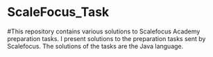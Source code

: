 # ScaleFocus_Task
#This repository contains various solutions to Scalefocus Academy preparation tasks.
I present solutions to the preparation tasks sent by Scalefocus.
The solutions of the tasks are the Java language.
